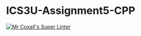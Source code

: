 # ICS3U-Assignment5-CPP

[![Mr Coxall's Super Linter](https://github.com/venika-sem/ICS3U-Assignment5-CPP/workflows/Mr%20Coxall's%20Super%20Linter/badge.svg)](https://github.com/venika-sem/ICS3U-Assignment5-CPP/actions/)
